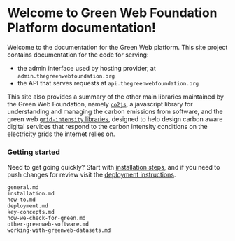 <!-- .. Green Web Foundation Admin Portal documentation master file, created by -->
   <!-- sphinx-quickstart on Mon Sep 27 16:10:30 2021. -->
   <!-- You can adapt this file completely to your liking, but it should at least -->
   <!-- contain the root `toctree` directive. -->

Welcome to Green Web Foundation Platform documentation!
=============================================================

Welcome to the documentation for the Green Web platform. This site project contains documentation for the code for serving:

- the admin interface used by hosting provider, at `admin.thegreenwebfoundation.org`
- the API that serves requests at `api.thegreenwebfoundation.org`

This site also provides a summary of the other main libraries maintained by the Green Web Foundation, namely [`co2js`][co2js], a javascript library for understanding and managing the carbon emissions from software, and the green web [`grid-intensity` libraries][grid-intensity-libraries], designed to help design carbon aware digital services that respond to the carbon intensity conditions on the electricity grids the internet relies on.

[co2js]: https://github.com/thegreenwebfoundation/co2.js
[grid-intensity-libraries]: https://github.com/thegreenwebfoundation?q=grid-intensity&type=all&language=&sort=

### Getting started

Need to get going quickly? Start with [installation steps](installation.md), and if you need to push changes for review visit the [deployment instructions](deployment.md).

```{toctree}
general.md
installation.md
how-to.md
deployment.md
key-concepts.md
how-we-check-for-green.md
other-greenweb-software.md
working-with-greenweb-datasets.md
```
